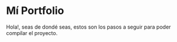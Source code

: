 # Mí Portfolio
Hola!, seas de dondé seas, estos son los pasos a seguir para poder compilar el proyecto.
